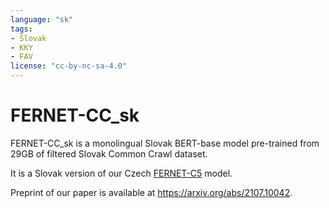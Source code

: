 ```yaml
---
language: "sk"
tags:
- Slovak
- KKY
- FAV
license: "cc-by-nc-sa-4.0"
---
```


# FERNET-CC_sk
FERNET-CC_sk is a monolingual Slovak BERT-base model pre-trained from 29GB of filtered Slovak Common Crawl dataset.

It is a Slovak version of our Czech [FERNET-C5](https://huggingface.co/fav-kky/FERNET-C5) model.

Preprint of our paper is available at https://arxiv.org/abs/2107.10042.
